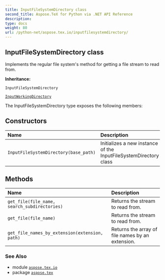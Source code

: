 ```yaml
---
title: InputFileSystemDirectory class
second_title: Aspose.TeX for Python via .NET API Reference
description: 
type: docs
weight: 80
url: /python-net/aspose.tex.io/inputfilesystemdirectory/
---
```


## InputFileSystemDirectory class

Implements the regular file system's method for getting a file stream to read from.

**Inheritance:**

`InputFileSystemDirectory`

<nbsp> <nbsp> [`InputWorkingDirectory`](/tex/python-net/aspose.tex.io/inputworkingdirectory)



The InputFileSystemDirectory type exposes the following members:
## Constructors
| Name | Description |
| :- | :- |
| `InputFileSystemDirectory(base_path)` | Initializes a new instance of the InputFileSystemDirectory class |
## Methods
| Name | Description |
| :- | :- |
| `get_file(file_name, search_subdirectories)` | Returns the stream to read from. |
| `get_file(file_name)` | Returns the stream to read from. |
| `get_file_names_by_extension(extension, path)` | Returns the array of file names by an extension. |

### See Also

* module [`aspose.tex.io`](/tex/python-net/aspose.tex.io/)
* package [`aspose.tex`](/tex/python-net/)

